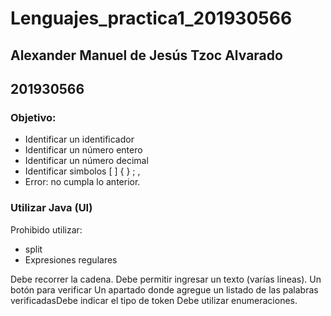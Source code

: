# Lenguajes_practica1_201930566
## Alexander Manuel de Jesús Tzoc Alvarado
## 201930566
### Objetivo:
- Identificar un identificador 
- Identificar un número entero
- Identificar un número decimal 
- Identificar simbolos [ ] { } ; , 
- Error: no cumpla lo anterior. 

### Utilizar Java (UI)
Prohibido utilizar:
- split 
- Expresiones regulares

Debe recorrer la cadena. Debe permitir ingresar un texto (varías lineas). Un botón para verificar Un apartado donde agregue un listado de las palabras verificadasDebe indicar el tipo de token Debe utilizar enumeraciones.

